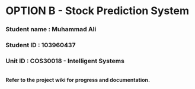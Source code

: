 <h1><b>OPTION B - Stock Prediction System</b></h1>

<h3>Student name :  Muhammad Ali</h3>
<h3>Student ID : 103960437</h3>
<h3>Unit ID : COS30018 - Intelligent Systems</h3>

<br> 
<b>Refer to the project wiki for progress and documentation.</b> 

